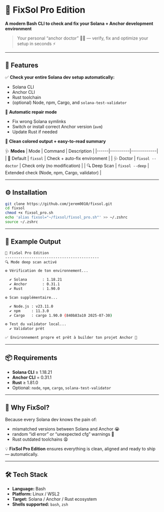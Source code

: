 # 🧩 FixSol Pro Edition

**A modern Bash CLI to check and fix your Solana + Anchor development environment**  
> Your personal “anchor doctor” 🧙‍♂️ — verify, fix and optimize your setup in seconds ⚡  

---

## 🚀 Features

✅ **Check your entire Solana dev setup automatically:**  
- Solana CLI  
- Anchor CLI  
- Rust toolchain  
- (optional) Node, npm, Cargo, and `solana-test-validator`

🧠 **Automatic repair mode**  
- Fix wrong Solana symlinks  
- Switch or install correct Anchor version (`avm`)  
- Update Rust if needed

🎨 **Clean colored output + easy-to-read summary**

🩺 **Modes**
| Mode | Command | Description |
|------|----------|-------------|
| 🧰 Default | `fixsol` | Check + auto-fix environment |
| 🩺 Doctor | `fixsol --doctor` | Check only (no modification) |
| 🔍 Deep Scan | `fixsol --deep` | Extended check (Node, npm, Cargo, validator) |

---

## ⚙️ Installation

```bash
git clone https://github.com/jerem0010/fixsol.git
cd fixsol
chmod +x fixsol_pro.sh
echo 'alias fixsol="~/fixsol/fixsol_pro.sh"' >> ~/.zshrc
source ~/.zshrc
```
---

## 🧱 Example Output

```bash
🧩 FixSol Pro Edition
-------------------------------------------
🔍 Mode deep scan activé

⚙ Vérification de ton environnement...

  ✔ Solana       : 1.18.21
  ✔ Anchor       : 0.31.1
  ✔ Rust         : 1.90.0

⚙ Scan supplémentaire...

  ✔ Node.js : v23.11.0
  ✔ npm     : 11.3.0
  ✔ Cargo   : cargo 1.90.0 (840b83a10 2025-07-30)

⚙ Test du validator local...
  ✔ Validator prêt

✅ Environnement propre et prêt à builder ton projet Anchor 🚀
```
---

## 📦 Requirements

- **Solana CLI** ≥ 1.18.21  
- **Anchor CLI** = 0.31.1  
- **Rust** ≥ 1.81.0  
- Optional: `node`, `npm`, `cargo`, `solana-test-validator`

---

## 🧠 Why FixSol?

Because every Solana dev knows the pain of:
- mismatched versions between Solana and Anchor 😭  
- random “idl error” or “unexpected cfg” warnings 😤  
- Rust outdated toolchains 😩  

💡 **FixSol Pro Edition** ensures everything is clean, aligned and ready to ship — automatically.

---

## 🛠 Tech Stack

- **Language:** Bash  
- **Platform:** Linux / WSL2  
- **Target:** Solana / Anchor / Rust ecosystem  
- **Shells supported:** `bash`, `zsh`


